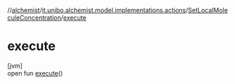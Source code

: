 //[alchemist](../../../index.md)/[it.unibo.alchemist.model.implementations.actions](../index.md)/[SetLocalMoleculeConcentration](index.md)/[execute](execute.md)

# execute

[jvm]\
open fun [execute](execute.md)()
